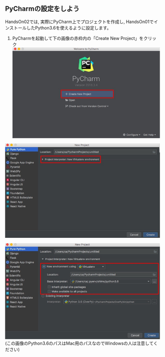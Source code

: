 ## PyCharmの設定をしよう

HandsOn02では, 実際にPyCharm上でプロジェクトを作成し, HandsOn01でインストールしたPython3.6を使えるように設定します。  

1. PyCharmを起動して下の画像の赤枠内の「Create New Project」をクリック  
![PyCharm01.jpg](./PyCharm01.jpg)  

![PyCharm02.jpg](./PyCharm02.jpg)

![PyCharm03.jpg](./PyCharm03.jpg)  
(この画像のPython3.6のパスはMac用のパスなのでWindowsの人は注意してください)  